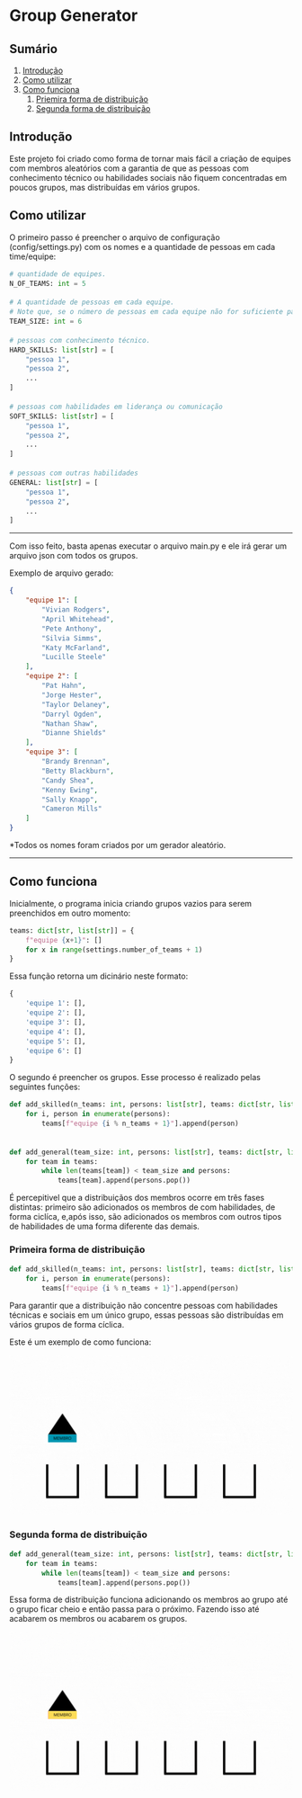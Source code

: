 # Group Generator

## Sumário

1. [Introdução](#introdução)
2. [Como utilizar](#como-utilizar)
3. [Como funciona](#como-funciona)
    1. [Priemira forma de distribuição](#primeira-forma-de-distribuição)
    2. [Segunda forma de distribuição](#segunda-forma-de-distribuição)

## Introdução

Este projeto foi criado como forma de tornar mais fácil a criação de equipes com membros aleatórios com a garantia de que as pessoas com conhecimento técnico ou habilidades sociais não fiquem concentradas em poucos grupos, mas distribuídas em vários grupos.

## Como utilizar

O primeiro passo é preencher o arquivo de configuração (config/settings.py) com os nomes e a quantidade de pessoas em cada time/equipe:

```python
# quantidade de equipes.
N_OF_TEAMS: int = 5

# A quantidade de pessoas em cada equipe.
# Note que, se o número de pessoas em cada equipe não for suficiente para alocar todas as pessoas, o excesso ficará sem grupo.
TEAM_SIZE: int = 6

# pessoas com conhecimento técnico.
HARD_SKILLS: list[str] = [
    "pessoa 1",
    "pessoa 2",
    ...
]

# pessoas com habilidades em liderança ou comunicação
SOFT_SKILLS: list[str] = [
    "pessoa 1",
    "pessoa 2",
    ...
]

# pessoas com outras habilidades
GENERAL: list[str] = [
    "pessoa 1",
    "pessoa 2",
    ...
]
```

---

Com isso feito, basta apenas executar o arquivo main.py e ele irá gerar um arquivo json com todos os grupos.

Exemplo de arquivo gerado:

```json
{
    "equipe 1": [
        "Vivian Rodgers",
        "April Whitehead",
        "Pete Anthony",
        "Silvia Simms",
        "Katy McFarland",
        "Lucille Steele"
    ],
    "equipe 2": [
        "Pat Hahn",
        "Jorge Hester",
        "Taylor Delaney",
        "Darryl Ogden",
        "Nathan Shaw",
        "Dianne Shields"
    ],
    "equipe 3": [
        "Brandy Brennan",
        "Betty Blackburn",
        "Candy Shea",
        "Kenny Ewing",
        "Sally Knapp",
        "Cameron Mills"
    ]
}
```

*Todos os nomes foram criados por um gerador aleatório.

---

## Como funciona

Inicialmente, o programa inicia criando grupos vazios para serem preenchidos em outro momento:

```python
teams: dict[str, list[str]] = { 
    f"equipe {x+1}": []
    for x in range(settings.number_of_teams + 1)
}
```

Essa função retorna um dicinário neste formato:

```python
{
    'equipe 1': [],
    'equipe 2': [],
    'equipe 3': [], 
    'equipe 4': [], 
    'equipe 5': [], 
    'equipe 6': []
}
```

O segundo é preencher os grupos. Esse processo é realizado pelas seguintes funções:

```python
def add_skilled(n_teams: int, persons: list[str], teams: dict[str, list[str]]) -> None:
    for i, person in enumerate(persons):
        teams[f"equipe {i % n_teams + 1}"].append(person)


def add_general(team_size: int, persons: list[str], teams: dict[str, list[str]]) -> None:
    for team in teams:
        while len(teams[team]) < team_size and persons:
            teams[team].append(persons.pop())
```

É percepitivel que a distribuiçãos dos membros ocorre em três fases distintas: primeiro são adicionados os membros de com habilidades, de forma ciclíca, e,após isso, são adicionados os membros com outros tipos de habilidades de uma forma diferente das demais.

### Primeira forma de distribuição

```python
def add_skilled(n_teams: int, persons: list[str], teams: dict[str, list[str]]) -> None:
    for i, person in enumerate(persons):
        teams[f"equipe {i % n_teams + 1}"].append(person)
```

Para garantir que a distribuição não concentre pessoas com habilidades técnicas e sociais em um único grupo, essas pessoas são distribuídas em vários grupos de forma cíclica.

Este é um exemplo de como funciona:

![Primeira distribuição](img/distribuição-1.gif)

### Segunda forma de distribuição

```python
def add_general(team_size: int, persons: list[str], teams: dict[str, list[str]]) -> None:
    for team in teams:
        while len(teams[team]) < team_size and persons:
            teams[team].append(persons.pop())
```

Essa forma de distribuição funciona adicionando os membros ao grupo até o grupo ficar cheio e então passa para o próximo. Fazendo isso até acabarem os membros ou acabarem os grupos.

![Segunda distribuição](img/distribuição-2.gif)

